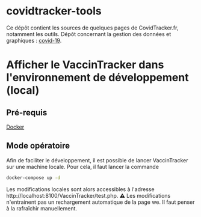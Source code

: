 # covidtracker-tools
Ce dépôt contient les sources de quelques pages de CovidTracker.fr, notamment les outils.
Dépôt concernant la gestion des données et graphiques : [covid-19](https://github.com/rozierguillaume/covid-19).

# Afficher le VaccinTracker dans l'environnement de développement (local)

## Pré-requis
[Docker](https://docs.docker.com/get-docker/)

## Mode opératoire

Afin de faciliter le développement, il est possible de lancer VaccinTracker sur une machine locale.
Pour cela, il faut lancer la commande
```bash
docker-compose up -d
```

Les modifications locales sont alors accessibles à l'adresse http://localhost:8100/VaccinTracker/test.php.
:warning: Les modifications n'entrainent pas un rechargement automatique de la page we. Il faut penser à la rafraîchir manuellement.
